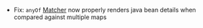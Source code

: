 * Fix: `anyOf` [Matcher](matchers/introduction) now properly renders java bean details when compared against multiple maps